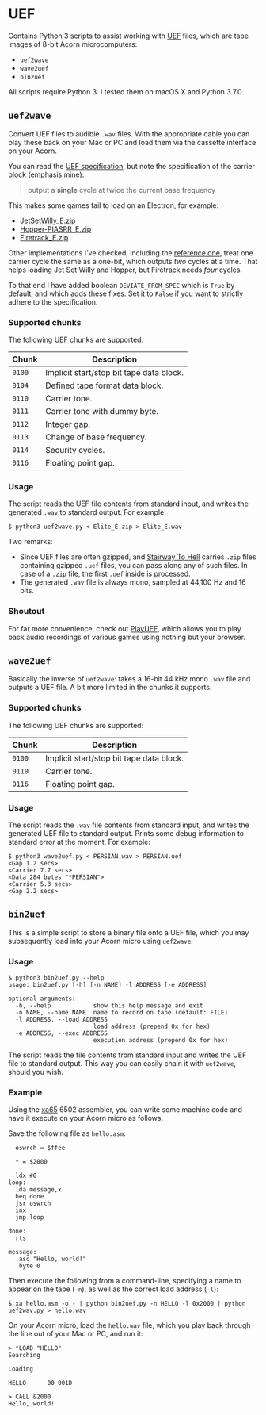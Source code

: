 # UEF

Contains Python 3 scripts to assist working with [UEF](https://en.wikipedia.org/wiki/Unified_Emulator_Format)
files, which are tape images of 8-bit Acorn microcomputers:

* `uef2wave`
* `wave2uef`
* `bin2uef`

All scripts require Python 3. I tested them on macOS X and Python 3.7.0.

## `uef2wave`

Convert UEF files to audible `.wav` files. With the appropriate cable you can
play these back on your Mac or PC and load them via the cassette interface on
your Acorn.

You can read the [UEF specification](http://electrem.emuunlim.com/UEFSpecs.htm),
but note the specification of the carrier block (emphasis mine):

> output a **single** cycle at twice the current base frequency

This makes some games fail to load on an Electron, for example:

* [JetSetWilly_E.zip](https://www.stairwaytohell.com/electron/uefarchive/Tynesoft/JetSetWilly_E.zip)
* [Hopper-PIASRR_E.zip](https://www.stairwaytohell.com/electron/uefarchive/SuperiorReRelease/Hopper-PIASRR_E.zip)
* [Firetrack_E.zip](https://www.stairwaytohell.com/electron/uefarchive/Superior/Firetrack_E.zip)

Other implementations I've checked, including the [reference one](https://github.com/TomHarte/CLK/blob/master/Storage/Tape/Formats/TapeUEF.cpp),
treat one carrier cycle the same as a one-bit, which outputs _two_ cycles at a
time. That helps loading Jet Set Willy and Hopper, but Firetrack needs _four_
cycles.

To that end I have added boolean `DEVIATE_FROM_SPEC` which is `True` by default,
and which adds these fixes. Set it to `False` if you want to strictly adhere to
the specification.

### Supported chunks

The following UEF chunks are supported:

Chunk  | Description
-------|------------
`0100` | Implicit start/stop bit tape data block.
`0104` | Defined tape format data block.
`0110` | Carrier tone.
`0111` | Carrier tone with dummy byte.
`0112` | Integer gap.
`0113` | Change of base frequency.
`0114` | Security cycles.
`0116` | Floating point gap.

### Usage

The script reads the UEF file contents from standard input, and writes the
generated `.wav` to standard output.  For example:

```
$ python3 uef2wave.py < Elite_E.zip > Elite_E.wav
```

Two remarks:

* Since UEF files are often gzipped, and [Stairway To Hell](https://www.stairwaytohell.com)
  carries `.zip` files containing gzipped `.uef` files, you can pass along any
  of such files. In case of a `.zip` file, the first `.uef` inside is processed.
* The generated `.wav` file is always mono, sampled at 44,100 Hz and 16 bits.

### Shoutout

For far more convenience, check out [PlayUEF](http://www.8bitkick.cc/playuef.html),
which allows you to play back audio recordings of various games using nothing
but your browser.

## `wave2uef`

Basically the inverse of `uef2wave`: takes a 16-bit 44 kHz mono `.wav` file and
outputs a UEF file. A bit more limited in the chunks it supports.

### Supported chunks

The following UEF chunks are supported:

Chunk  | Description
-------|------------
`0100` | Implicit start/stop bit tape data block.
`0110` | Carrier tone.
`0116` | Floating point gap.

### Usage

The script reads the `.wav` file contents from standard input, and writes the
generated UEF file to standard output. Prints some debug information to
standard error at the moment. For example:

```
$ python3 wave2uef.py < PERSIAN.wav > PERSIAN.uef
<Gap 1.2 secs>
<Carrier 7.7 secs>
<Data 284 bytes "*PERSIAN">
<Carrier 5.3 secs>
<Gap 2.2 secs>
```

## `bin2uef`

This is a simple script to store a binary file onto a UEF file, which you may
subsequently load into your Acorn micro using `uef2wave`.

### Usage

```
$ python3 bin2uef.py --help
usage: bin2uef.py [-h] [-n NAME] -l ADDRESS [-e ADDRESS]

optional arguments:
  -h, --help            show this help message and exit
  -n NAME, --name NAME  name to record on tape (default: FILE)
  -l ADDRESS, --load ADDRESS
                        load address (prepend 0x for hex)
  -e ADDRESS, --exec ADDRESS
                        execution address (prepend 0x for hex)
```

The script reads the file contents from standard input and writes the UEF file
to standard output. This way you can easily chain it with `uef2wave`, should you
wish.

### Example

Using the [xa65](http://www.floodgap.com/retrotech/xa/) 6502 assembler, you can
write some machine code and have it execute on your Acorn micro as follows.

Save the following file as `hello.asm`:

```
  oswrch = $ffee

  * = $2000

  ldx #0
loop: 
  lda message,x
  beq done
  jsr oswrch
  inx
  jmp loop
  
done:
  rts

message:
  .asc "Hello, world!"
  .byte 0
```

Then execute the following from a command-line, specifying a name to appear on
the tape (`-n`), as well as the correct load address (`-l`):

```
$ xa hello.asm -o - | python bin2uef.py -n HELLO -l 0x2000 | python uef2wav.py > hello.wav
```

On your Acorn micro, load the `hello.wav` file, which you play back through the
line out of your Mac or PC, and run it:

```
> *LOAD "HELLO"
Searching

Loading

HELLO      00 001D

> CALL &2000
Hello, world!
```
